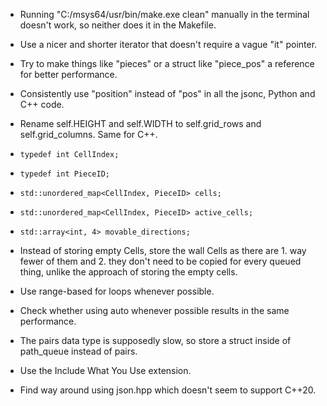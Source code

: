 * Running "C:/msys64/usr/bin/make.exe clean" manually in the terminal doesn't work, so neither does it in the Makefile.
* Use a nicer and shorter iterator that doesn't require a vague "it" pointer.
* Try to make things like "pieces" or a struct like "piece_pos" a reference for better performance.
* Consistently use "position" instead of "pos" in all the jsonc, Python and C++ code.
* Rename self.HEIGHT and self.WIDTH to self.grid_rows and self.grid_columns. Same for C++.


* `typedef int CellIndex;`
* `typedef int PieceID;`

* `std::unordered_map<CellIndex, PieceID> cells;`
* `std::unordered_map<CellIndex, PieceID> active_cells;`

* `std::array<int, 4> movable_directions;`

* Instead of storing empty Cells, store the wall Cells as there are 1. way fewer of them and 2. they don't need to be copied for every queued thing, unlike the approach of storing the empty cells.


* Use range-based for loops whenever possible.

* Check whether using auto whenever possible results in the same performance.

* The pairs data type is supposedly slow, so store a struct inside of path_queue instead of pairs.

* Use the Include What You Use extension.

* Find way around using json.hpp which doesn't seem to support C++20.
